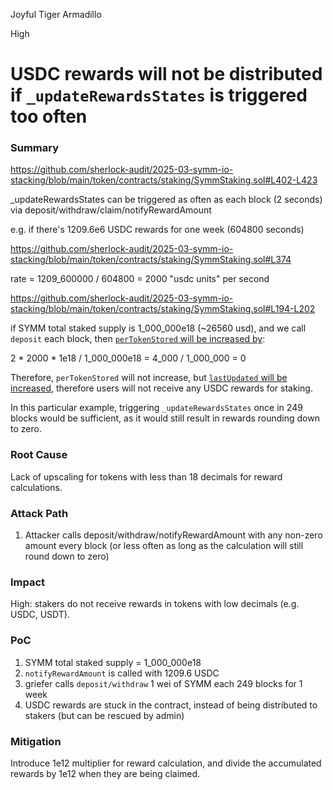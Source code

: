 Joyful Tiger Armadillo

High

# USDC rewards will not be distributed if `_updateRewardsStates` is triggered too often

### Summary


https://github.com/sherlock-audit/2025-03-symm-io-stacking/blob/main/token/contracts/staking/SymmStaking.sol#L402-L423

_updateRewardsStates can be triggered as often as each block (2 seconds) via deposit/withdraw/claim/notifyRewardAmount

e.g. if there's 1209.6e6 USDC rewards for one week (604800 seconds)


https://github.com/sherlock-audit/2025-03-symm-io-stacking/blob/main/token/contracts/staking/SymmStaking.sol#L374

rate = 1209_600000 / 604800 = 2000 "usdc units" per second


https://github.com/sherlock-audit/2025-03-symm-io-stacking/blob/main/token/contracts/staking/SymmStaking.sol#L194-L202

if SYMM total staked supply is 1_000_000e18 (~26560 usd), and we call `deposit` each block, then [`perTokenStored` will be increased by](https://github.com/sherlock-audit/2025-03-symm-io-stacking/blob/main/token/contracts/staking/SymmStaking.sol#L412):

2 * 2000 * 1e18 / 1_000_000e18 = 4_000 / 1_000_000 = 0

Therefore, `perTokenStored` will not increase, but [`lastUpdated` will be increased](https://github.com/sherlock-audit/2025-03-symm-io-stacking/blob/main/token/contracts/staking/SymmStaking.sol#L413), therefore users will not receive any USDC rewards for staking.

In this particular example, triggering `_updateRewardsStates` once in 249 blocks would be sufficient, as it would still result in rewards rounding down to zero.


### Root Cause

Lack of upscaling for tokens with less than 18 decimals for reward calculations.

### Attack Path

1. Attacker calls deposit/withdraw/notifyRewardAmount with any non-zero amount every block (or less often as long as the calculation will still round down to zero)

### Impact

High: stakers do not receive rewards in tokens with low decimals (e.g. USDC, USDT).

### PoC

1. SYMM total staked supply = 1_000_000e18
2. `notifyRewardAmount` is called with 1209.6 USDC
3. griefer calls `deposit/withdraw` 1 wei of SYMM each 249 blocks for 1 week
4. USDC rewards are stuck in the contract, instead of being distributed to stakers (but can be rescued by admin)

### Mitigation

Introduce 1e12 multiplier for reward calculation, and divide the accumulated rewards by 1e12 when they are being claimed. 